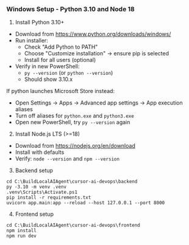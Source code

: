 ### Windows Setup - Python 3.10 and Node 18

1) Install Python 3.10+
- Download from https://www.python.org/downloads/windows/
- Run installer:
  - Check "Add Python to PATH"
  - Choose "Customize installation" → ensure pip is selected
  - Install for all users (optional)
- Verify in new PowerShell:
  - `py --version` (or `python --version`)
  - Should show 3.10.x

If python launches Microsoft Store instead:
- Open Settings → Apps → Advanced app settings → App execution aliases
- Turn off aliases for `python.exe` and `python3.exe`
- Open new PowerShell, try `py --version` again

2) Install Node.js LTS (>=18)
- Download from https://nodejs.org/en/download
- Install with defaults
- Verify: `node --version` and `npm --version`

3) Backend setup
```
cd C:\BuildLocalAIAgent\cursor-ai-devops\backend
py -3.10 -m venv .venv
.venv\Scripts\Activate.ps1
pip install -r requirements.txt
uvicorn app.main:app --reload --host 127.0.0.1 --port 8000
```

4) Frontend setup
```
cd C:\BuildLocalAIAgent\cursor-ai-devops\frontend
npm install
npm run dev
```


